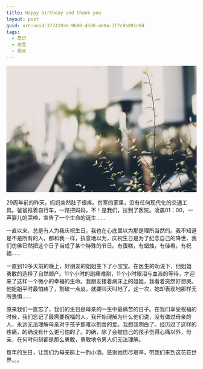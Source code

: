 ```yaml
---
title: Happy birthday and thank you
layout: post
guid: urn:uuid:3774193e-9600-4588-a80a-3f7c9b891c0d
tags:
  - 意识
  - 态度
  - 观点
---
```



[![](/media/files/2008/08/11/srkl.png)](http://7vikpt.com1.z0.glb.clouddn.com/srkl.png)

29周年前的昨天，妈妈突然肚子很疼。贫寒的家里，没有任何现代化的交通工具。爸爸推着自行车，一路把妈妈，不！是我们，拉到了医院。凌晨01：00，一声婴儿的哭啼，宣告了一个生命的诞生……
   
一直以来，总是有人为我庆祝生日，我也在心底里以为那是理所当然的。我不知道是不是所有的人，都和我一样，执意地以为，庆祝生日是为了纪念自己的降世，我们仿佛已然把这个日子当成了某个特殊的节日。有蛋糕，有蜡烛，有佳肴，有祝福……
   
一直到10多天前的晚上，好朋友的姐姐生下了小宝宝。在医生的劝说下，他姐姐勇敢的选择了自然顺产。11个小时的剧痛难耐，11个小时眼泪与血液的等待，才迎来了这样一个微小的幸福的生命。我朋友搂着病床上的姐姐，我看着突然好想哭。他姐姐平时最怕疼了，割破一点皮，就要叫天叫地了。这一次，她却表现地那样无所畏惧……
   
原来我们一直忘了，我们的生日是母亲的一生中最痛苦的日子。在我们享受祝福的时候，我们忘记了最需要祝福的人。我开始理解为什么他们说，没有做过母亲的人，永远无法理解母亲对于孩子那难以割舍的爱。我想我明白了。经历过了这样的疼痛，的确没有什么更可怕的了。的确，除了会被自己的孩子伤得心痛以外，母亲，在何时何刻都是那么勇敢，勇敢地令男人们无法理解。
   
每年的生日，让我们为母亲斟上一酌小酒，感谢她历尽艰辛，带我们来到这花花世界。。。